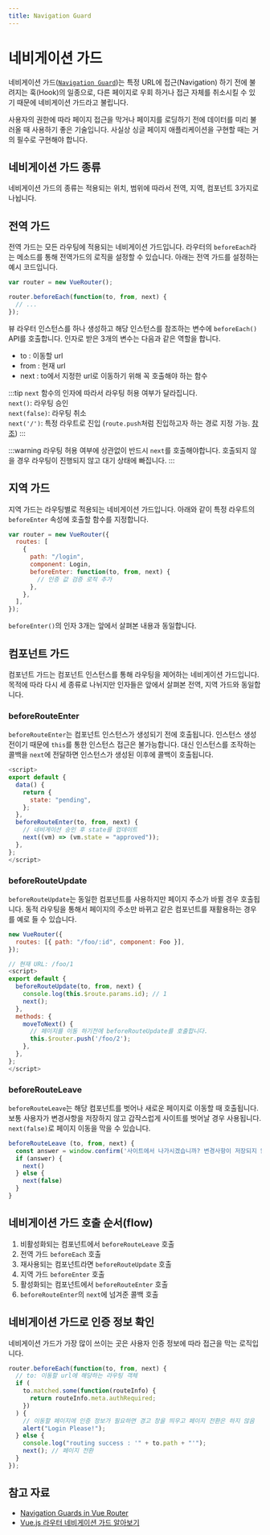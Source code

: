 ```yaml
---
title: Navigation Guard
---
```


# 네비게이션 가드

네비게이션 가드([`Navigation Guard`](https://router.vuejs.org/guide/advanced/navigation-guards.html))는 특정 URL에 접근(Navigation) 하기 전에 불려지는 훅(Hook)의 일종으로, 다른 페이지로 우회 하거나 접근 자체를 취소시킬 수 있기 때문에 네비게이션 가드라고 불립니다.

사용자의 권한에 따라 페이지 접근을 막거나 페이지를 로딩하기 전에 데이터를 미리 불러올 때 사용하기 좋은 기술입니다. 사실상 싱글 페이지 애플리케이션을 구현할 때는 거의 필수로 구현해야 합니다.

## 네비게이션 가드 종류

네비게이션 가드의 종류는 적용되는 위치, 범위에 따라서 전역, 지역, 컴포넌트 3가지로 나뉩니다.

## 전역 가드

전역 가드는 모든 라우팅에 적용되는 네비게이션 가드입니다. 라우터의 `beforeEach`라는 메소드를 통해 전역가드의 로직을 설정할 수 있습니다. 아래는 전역 가드를 설정하는 예시 코드입니다.

```js
var router = new VueRouter();

router.beforeEach(function(to, from, next) {
  // ...
});
```

뷰 라우터 인스턴스를 하나 생성하고 해당 인스턴스를 참조하는 변수에 `beforeEach()` API를 호출합니다. 인자로 받은 3개의 변수는 다음과 같은 역할을 합니다.

- to : 이동할 url
- from : 현재 url
- next : to에서 지정한 url로 이동하기 위해 꼭 호출해야 하는 함수

:::tip
`next` 함수의 인자에 따라서 라우팅 허용 여부가 달라집니다.
<br/>
`next()`: 라우팅 승인
<br/>
`next(false)`: 라우팅 취소
<br/>
`next('/')`: 특정 라우트로 진입 (`route.push`처럼 진입하고자 하는 경로 지정 가능. [참조](https://router.vuejs.org/guide/essentials/navigation.html#router-push-location-oncomplete-onabort))
:::

:::warning
라우팅 허용 여부에 상관없이 반드시 `next`를 호출해야합니다. 호출되지 않을 경우 라우팅이 진행되지 않고 대기 상태에 빠집니다.
:::

## 지역 가드

지역 가드는 라우팅별로 적용되는 네비게이션 가드입니다. 아래와 같이 특정 라우트의 `beforeEnter` 속성에 호출할 함수를 지정합니다.

```js
var router = new VueRouter({
  routes: [
    {
      path: "/login",
      component: Login,
      beforeEnter: function(to, from, next) {
        // 인증 값 검증 로직 추가
      },
    },
  ],
});
```

`beforeEnter()`의 인자 3개는 앞에서 살펴본 내용과 동일합니다.

## 컴포넌트 가드

컴포넌트 가드는 컴포넌트 인스턴스를 통해 라우팅을 제어하는 네비게이션 가드입니다. 목적에 따라 다시 세 종류로 나뉘지만 인자들은 앞에서 살펴본 전역, 지역 가드와 동일합니다.

### beforeRouteEnter

`beforeRouteEnter`는 컴포넌트 인스턴스가 생성되기 전에 호출됩니다. 인스턴스 생성 전이기 때문에 `this`를 통한 인스턴스 접근은 불가능합니다. 대신 인스턴스를 조작하는 콜백을 `next`에 전달하면 인스턴스가 생성된 이후에 콜백이 호출됩니다.

```js
<script>
export default {
  data() {
    return {
      state: "pending",
    };
  },
  beforeRouteEnter(to, from, next) {
    // 네비게이션 승인 후 state를 업데이트
    next((vm) => (vm.state = "approved"));
  },
};
</script>
```

### beforeRouteUpdate

`beforeRouteUpdate`는 동일한 컴포넌트를 사용하지만 페이지 주소가 바뀔 경우 호출됩니다. 동적 라우팅을 통해서 페이지의 주소만 바뀌고 같은 컴포넌트를 재활용하는 경우를 예로 들 수 있습니다.

```js
new VueRouter({
  routes: [{ path: "/foo/:id", component: Foo }],
});
```

```js
// 현재 URL: /foo/1
<script>
export default {
  beforeRouteUpdate(to, from, next) {
    console.log(this.$route.params.id); // 1
    next();
  },
  methods: {
    moveToNext() {
      // 페이지를 이동 하기전에 beforeRouteUpdate를 호출합니다.
      this.$router.push('/foo/2');
    },
  },
};
</script>
```

### beforeRouteLeave

`beforeRouteLeave`는 해당 컴포넌트를 벗어나 새로운 페이지로 이동할 때 호출됩니다. 보통 사용자가 변경사항을 저장하지 않고 갑작스럽게 사이트를 벗어날 경우 사용됩니다. `next(false)`로 페이지 이동을 막을 수 있습니다.

```js
beforeRouteLeave (to, from, next) {
  const answer = window.confirm('사이트에서 나가시겠습니까? 변경사항이 저장되지 않을 수 있습니다.')
  if (answer) {
    next()
  } else {
    next(false)
  }
}
```

## 네비게이션 가드 호출 순서(flow)

1. 비활성화되는 컴포넌트에서 `beforeRouteLeave` 호출
2. 전역 가드 `beforeEach` 호출
3. 재사용되는 컴포넌트라면 `beforeRouteUpdate` 호출
4. 지역 가드 `beforeEnter` 호출
5. 활성화되는 컴포넌트에서 `beforeRouteEnter` 호출
6. `beforeRouteEnter`의 `next`에 넘겨준 콜백 호출

## 네비게이션 가드로 인증 정보 확인

네비게이션 가드가 가장 많이 쓰이는 곳은 사용자 인증 정보에 따라 접근을 막는 로직입니다.

```js
router.beforeEach(function(to, from, next) {
  // to: 이동할 url에 해당하는 라우팅 객체
  if (
    to.matched.some(function(routeInfo) {
      return routeInfo.meta.authRequired;
    })
  ) {
    // 이동할 페이지에 인증 정보가 필요하면 경고 창을 띄우고 페이지 전환은 하지 않음
    alert("Login Please!");
  } else {
    console.log("routing success : '" + to.path + "'");
    next(); // 페이지 전환
  }
});
```

## 참고 자료

- [Navigation Guards in Vue Router](https://router.vuejs.org/guide/advanced/navigation-guards.html)
- [Vue.js 라우터 네비게이션 가드 알아보기](https://joshua1988.github.io/web-development/vuejs/vue-router-navigation-guards/)
